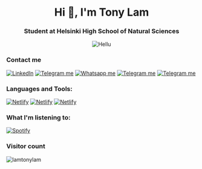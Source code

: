<h1 align="center">Hi 👋, I'm Tony Lam</h1>
<h3 align="center">Student at Helsinki High School of Natural Sciences</h3>

<p align="center"><a href="https://www.hel.fi/heltiedelu/fi/hae-meille/in-english/"></a> <img src="https://res.cloudinary.com/dp4kpirzy/image/upload/c_thumb,w_200,g_face/v1609700707/473044_437638799588956_1169359681_o_ahhogi.jpg" alt="Hellu" /> </p>

<h3 align="left"> Contact me </h3>
<p align="left">
    <a href="https://www.linkedin.com/in/lamtonylam" target="_blank"><img alt="LinkedIn" src="https://img.shields.io/badge/LinkedIn-0077B5?style=for-the-badge&logo=linkedin&logoColor=white"></a>
    <a href="https://rebrand.ly/0e10hjw" target="_blank"><img alt="Telegram me" src="https://img.shields.io/badge/Gmail-D14836?style=for-the-badge&logo=gmail&logoColor=white"></a>
    <a href="https://wa.me/358458925360?text=Hi,%20I%27m%20from%20Github" target="_blank"><img alt="Whatsapp me" src="https://img.shields.io/badge/WhatsApp-25D366?style=for-the-badge&logo=whatsapp&logoColor=white"></a>
    <a href="https://telegram.me/mangoflamingo" target="_blank"><img alt="Telegram me" src="https://img.shields.io/badge/Telegram-2CA5E0?style=for-the-badge&logo=telegram&logoColor=white"></a>
    <a href="https://twitter.com/lamtonylam" target="_blank"><img alt="Telegram me" src="https://img.shields.io/badge/Twitter-1DA1F2?style=for-the-badge&logo=twitter&logoColor=white"></a>
</p>

<h3 align="left">Languages and Tools:</h3>
<p align="left">
  <a href="https://www.netlify.com/" target="_blank"><img alt="Netlify" src="https://img.shields.io/badge/Netlify-00C7B7?style=for-the-badge&logo=netlify&logoColor=white"></a>
  <a href="https://www.heroku.com/" target="_blank"><img alt="Netlify" src="https://img.shields.io/badge/Heroku-430098?style=for-the-badge&logo=heroku&logoColor=white"></a>
  <a href="https://cloud.google.com/" target="_blank"><img alt="Netlify" src="https://img.shields.io/badge/Google_Cloud-4285F4?style=for-the-badge&logo=google-cloud&logoColor=white"></a>
</p>


<h3 align="left">What I'm listening to: </h3>

[![Spotify](https://tonylam.vercel.app/api/spotify)](https://open.spotify.com/user/le7cq1olyeuvjxgd17jtnno1f)

<h3 align="left">Visitor count </h3>
<p align="left"> <img src="https://komarev.com/ghpvc/?username=lamtonylam&label=Profile%20views&color=0e75b6&style=flat" alt="lamtonylam" /> </p> 
